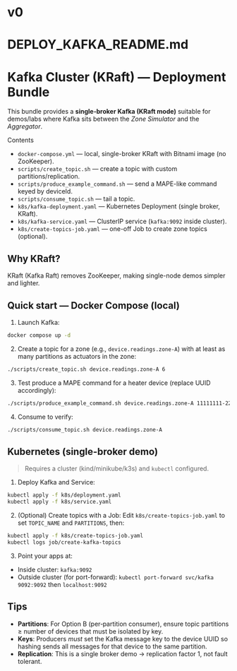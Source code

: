 # v0
# DEPLOY_KAFKA_README.md
# Kafka Cluster (KRaft) — Deployment Bundle

This bundle provides a **single‑broker Kafka (KRaft mode)** suitable for demos/labs where Kafka sits between the *Zone Simulator* and the *Aggregator*.

Contents
- `docker-compose.yml` — local, single-broker KRaft with Bitnami image (no ZooKeeper).
- `scripts/create_topic.sh` — create a topic with custom partitions/replication.
- `scripts/produce_example_command.sh` — send a MAPE-like command keyed by deviceId.
- `scripts/consume_topic.sh` — tail a topic.
- `k8s/kafka-deployment.yaml` — Kubernetes Deployment (single broker, KRaft).
- `k8s/kafka-service.yaml` — ClusterIP service (`kafka:9092` inside cluster).
- `k8s/create-topics-job.yaml` — one-off Job to create zone topics (optional).

## Why KRaft?
KRaft (Kafka Raft) removes ZooKeeper, making single-node demos simpler and lighter.

## Quick start — Docker Compose (local)
1) Launch Kafka:
```bash
docker compose up -d
```

2) Create a topic for a zone (e.g., `device.readings.zone-A`) with at least as many partitions as actuators in the zone:
```bash
./scripts/create_topic.sh device.readings.zone-A 6
```

3) Test produce a MAPE command for a heater device (replace UUID accordingly):
```bash
./scripts/produce_example_command.sh device.readings.zone-A 11111111-2222-3333-4444-555555555555 act_heating ON
```

4) Consume to verify:
```bash
./scripts/consume_topic.sh device.readings.zone-A
```

## Kubernetes (single-broker demo)
> Requires a cluster (kind/minikube/k3s) and `kubectl` configured.

1) Deploy Kafka and Service:
```bash
kubectl apply -f k8s/deployment.yaml
kubectl apply -f k8s/service.yaml
```

2) (Optional) Create topics with a Job:
Edit `k8s/create-topics-job.yaml` to set `TOPIC_NAME` and `PARTITIONS`, then:
```bash
kubectl apply -f k8s/create-topics-job.yaml
kubectl logs job/create-kafka-topics
```

3) Point your apps at:
- Inside cluster: `kafka:9092`
- Outside cluster (for port-forward): `kubectl port-forward svc/kafka 9092:9092` then `localhost:9092`

## Tips
- **Partitions**: For Option B (per‑partition consumer), ensure topic partitions ≥ number of devices that must be isolated by key.
- **Keys**: Producers *must* set the Kafka message key to the device UUID so hashing sends all messages for that device to the same partition.
- **Replication**: This is a single broker demo → replication factor 1, not fault tolerant.
